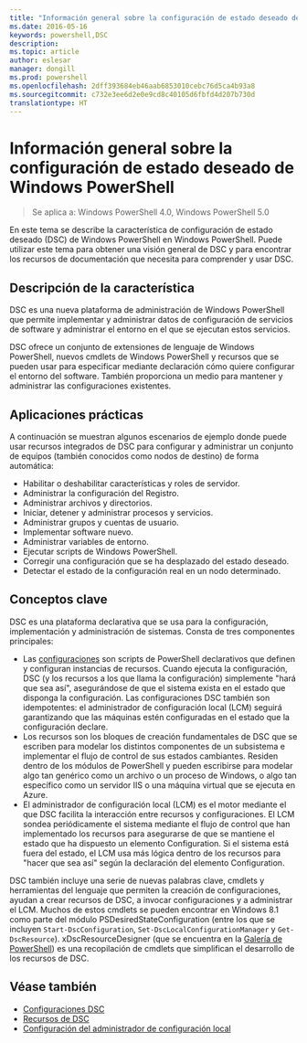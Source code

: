 ```yaml
---
title: "Información general sobre la configuración de estado deseado de Windows PowerShell"
ms.date: 2016-05-16
keywords: powershell,DSC
description: 
ms.topic: article
author: eslesar
manager: dongill
ms.prod: powershell
ms.openlocfilehash: 2dff393684eb46aab6853010cebc76d5ca4b93a8
ms.sourcegitcommit: c732e3ee6d2e0e9cd8c40105d6fbfd4d207b730d
translationtype: HT
---
```

# <a name="windows-powershell-desired-state-configuration-overview"></a>Información general sobre la configuración de estado deseado de Windows PowerShell 

> Se aplica a: Windows PowerShell 4.0, Windows PowerShell 5.0

En este tema se describe la característica de configuración de estado deseado (DSC) de Windows PowerShell en Windows PowerShell. Puede utilizar este tema para obtener una visión general de DSC y para encontrar los recursos de documentación que necesita para comprender y usar DSC.

## <a name="feature-description"></a>Descripción de la característica
DSC es una nueva plataforma de administración de Windows PowerShell que permite implementar y administrar datos de configuración de servicios de software y administrar el entorno en el que se ejecutan estos servicios.

DSC ofrece un conjunto de extensiones de lenguaje de Windows PowerShell, nuevos cmdlets de Windows PowerShell y recursos que se pueden usar para especificar mediante declaración cómo quiere configurar el entorno del software. También proporciona un medio para mantener y administrar las configuraciones existentes.

## <a name="practical-applications"></a>Aplicaciones prácticas
A continuación se muestran algunos escenarios de ejemplo donde puede usar recursos integrados de DSC para configurar y administrar un conjunto de equipos (también conocidos como nodos de destino) de forma automática:

* Habilitar o deshabilitar características y roles de servidor.
* Administrar la configuración del Registro.
* Administrar archivos y directorios.
* Iniciar, detener y administrar procesos y servicios.
* Administrar grupos y cuentas de usuario.
* Implementar software nuevo.
* Administrar variables de entorno.
* Ejecutar scripts de Windows PowerShell.
* Corregir una configuración que se ha desplazado del estado deseado.
* Detectar el estado de la configuración real en un nodo determinado.

## <a name="key-concepts"></a>Conceptos clave
DSC es una plataforma declarativa que se usa para la configuración, implementación y administración de sistemas. Consta de tres componentes principales:

* Las [configuraciones](configurations.md) son scripts de PowerShell declarativos que definen y configuran instancias de recursos. Cuando ejecuta la configuración, DSC (y los recursos a los que llama la configuración) simplemente "hará que sea así", asegurándose de que el sistema exista en el estado que disponga la configuración. Las configuraciones DSC también son idempotentes: el administrador de configuración local (LCM) seguirá garantizando que las máquinas estén configuradas en el estado que la configuración declare.
* Los recursos son los bloques de creación fundamentales de DSC que se escriben para modelar los distintos componentes de un subsistema e implementar el flujo de control de sus estados cambiantes. Residen dentro de los módulos de PowerShell y pueden escribirse para modelar algo tan genérico como un archivo o un proceso de Windows, o algo tan específico como un servidor IIS o una máquina virtual que se ejecuta en Azure.
* El administrador de configuración local (LCM) es el motor mediante el que DSC facilita la interacción entre recursos y configuraciones. El LCM sondea periódicamente el sistema mediante el flujo de control que han implementado los recursos para asegurarse de que se mantiene el estado que ha dispuesto un elemento Configuration. Si el sistema está fuera del estado, el LCM usa más lógica dentro de los recursos para "hacer que sea así" según la declaración del elemento Configuration. 

DSC también incluye una serie de nuevas palabras clave, cmdlets y herramientas del lenguaje que permiten la creación de configuraciones, ayudan a crear recursos de DSC, a invocar configuraciones y a administrar el LCM. Muchos de estos cmdlets se pueden encontrar en Windows 8.1 como parte del módulo PSDesiredStateConfiguration (entre los que se incluyen `Start-DscConfiguration`, `Set-DscLocalConfigurationManager` y `Get-DscResource`). xDscResourceDesigner (que se encuentra en la [Galería de PowerShell](https://www.powershellgallery.com/packages/xDSCResourceDesigner/)) es una recopilación de cmdlets que simplifican el desarrollo de los recursos de DSC.

## <a name="see-also"></a>Véase también
* [Configuraciones DSC](configurations.md)
* [Recursos de DSC](resources.md)
* [Configuración del administrador de configuración local](metaConfig.md)

